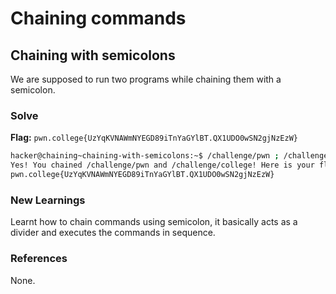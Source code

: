 # Chaining commands

## Chaining with semicolons
We are supposed to run two programs while chaining them with a semicolon. 

### Solve
**Flag:** `pwn.college{UzYqKVNAWmNYEGD89iTnYaGYlBT.QX1UDO0wSN2gjNzEzW}`

```bash
hacker@chaining~chaining-with-semicolons:~$ /challenge/pwn ; /challenge/college 
Yes! You chained /challenge/pwn and /challenge/college! Here is your flag:
pwn.college{UzYqKVNAWmNYEGD89iTnYaGYlBT.QX1UDO0wSN2gjNzEzW}
```

### New Learnings
Learnt how to chain commands using semicolon, it basically acts as a divider and executes the commands in sequence.  

### References 
None. 
